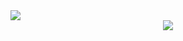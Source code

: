 <img src="https://capsule-render.vercel.app/api?type=waving&color=gradient&height=250&section=header&text=MANGTO%20GITHUB&fontSize=90">

<div align="center">
  <img src="https://img.shields.io/badge/Python-3776AB?style=flat&logo=Python&logoColor=white"/>
</div>
